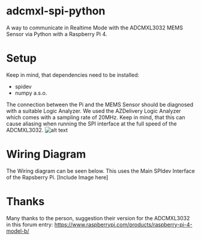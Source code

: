 # adcmxl-spi-python
A way to communicate in Realtime Mode with the ADCMXL3032 MEMS Sensor via Python with a Raspberry Pi 4.


# Setup
Keep in mind, that dependencies need to be installed:
- spidev
- numpy 
a.s.o.

The connection between the Pi and the MEMS Sensor should be diagnosed with a suitable Logic Analyzer.
We used the AZDelivery Logic Analyzer which comes with a sampling rate of 20MHz. Keep in mind, that this can cause aliasing when running the SPI interface at the full speed of the ADCMXL3032. 
![alt text]([http://url/to/img.png](https://s3.us-west-2.amazonaws.com/secure.notion-static.com/489fa01b-1d19-468f-a1d0-bd32be35f0be/busypin.png?X-Amz-Algorithm=AWS4-HMAC-SHA256&X-Amz-Content-Sha256=UNSIGNED-PAYLOAD&X-Amz-Credential=AKIAT73L2G45EIPT3X45%2F20230208%2Fus-west-2%2Fs3%2Faws4_request&X-Amz-Date=20230208T080602Z&X-Amz-Expires=86400&X-Amz-Signature=7f478fcb03ccd6d76ed92e2c8997890a196a1d8046e5d3893c3740803aef449f&X-Amz-SignedHeaders=host&response-content-disposition=filename%3D%22busypin.PNG.png%22&x-id=GetObject))


# Wiring Diagram
The Wiring diagram can be seen below. This uses the Main SPIdev Interface of the Rapsberry Pi. 
[Include Image here]

# Thanks
Many thanks to the person, suggestion their version for the ADCMXL3032 in this forum entry:
https://www.raspberrypi.com/products/raspberry-pi-4-model-b/

